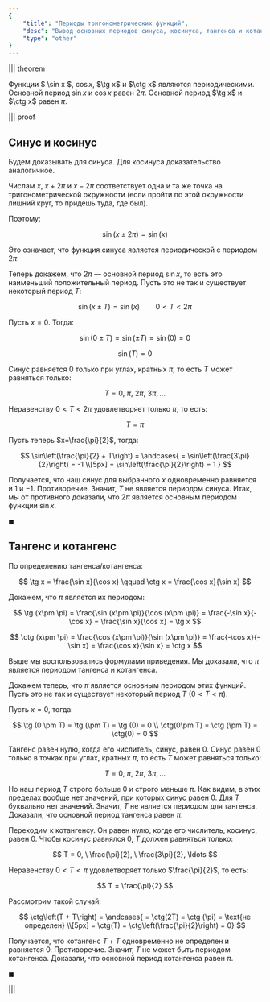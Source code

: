 ```yaml
---
{
    "title": "Периоды тригонометрических функций",
    "desc": "Вывод основных периодов синуса, косинуса, тангенса и котангенса. ",
    "type": "other"
}
---
```


||| theorem

Функции $ \sin x $, $\cos x$, $\tg x$ и $\ctg x$ являются периодическими. Основной период $\sin x$ и $\cos x$ равен $2\pi$. Основной период $\tg x$ и $\ctg x$ равен $\pi$.

||| proof

## Синус и косинус

Будем доказывать для синуса. Для косинуса доказательство аналогичное.

Числам $x$, $x + 2\pi$ и $x - 2\pi$ соответствует одна и та же точка на тригонометрической окружности (если пройти по этой окружности лишний круг, то придешь туда, где был).

Поэтому:

$$ \sin(x \pm 2\pi) = \sin (x) $$

Это означает, что функция синуса является периодической с периодом $2\pi$.

Теперь докажем, что $2\pi$ — основной период $\sin x$, то есть это наименьший положительный период. Пусть это не так и существует некоторый период $T$:

$$ \sin(x \pm T) = \sin (x) \qquad 0 < T < 2\pi $$

Пусть $x=0$. Тогда:

$$ \sin(0 \pm T) = \sin(\pm T) = \sin(0) = 0 $$

$$ \sin(T) = 0 $$

Синус равняется $0$ только при углах, кратных $\pi$, то есть $T$ может равняться только:

$$ T = 0, \ \pi, \ 2\pi, \ 3\pi, \ldots $$

Неравенству $0 < T < 2\pi$ удовлетворяет только $\pi$, то есть:

$$ T = \pi $$

Пусть теперь $x=\frac{\pi}{2}$, тогда:

$$ \sin\left(\frac{\pi}{2} + T\right) = \andcases{ = \sin\left(\frac{3\pi}{2}\right) = -1 \\[5px] = \sin\left(\frac{\pi}{2}\right) = 1 } $$

Получается, что наш синус для выбранного $x$ одновременно равняется и $1$ и $-1$. Противоречие. Значит, $T$ не является периодом синуса. Итак, мы от противного доказали, что $2\pi$ является основным периодом функции $\sin x$.

$\blacksquare$

## Тангенс и котангенс

По определению тангенса/котангенса:

$$ \tg x = \frac{\sin x}{\cos x} \qquad \ctg x = \frac{\cos x}{\sin x} $$

Докажем, что $\pi$ является их периодом:

$$ \tg (x\pm \pi) = \frac{\sin (x\pm \pi)}{\cos (x\pm \pi)} = \frac{-\sin x}{-\cos x} = \frac{\sin x}{\cos x} = \tg x $$

$$ \ctg (x\pm \pi) = \frac{\cos (x\pm \pi)}{\sin (x\pm \pi)} = \frac{-\cos x}{-\sin x} = \frac{\cos x}{\sin x} = \ctg x $$

Выше мы воспользовались формулами приведения. Мы доказали, что $\pi$ является периодом тангенса и котангенса.

Докажем теперь, что $\pi$ является основным периодом этих функций. Пусть это не так и существует некоторый период $T \ (0 < T < \pi)$.

Пусть $x = 0$, тогда:

$$ \tg (0 \pm T) = \tg (\pm T) = \tg (0) = 0 \\ \ctg(0\pm T) = \ctg (\pm T) = \ctg(0) = 0 $$

Тангенс равен нулю, когда его числитель, синус, равен $0$. Синус равен $0$ только в точках при углах, кратных $\pi$, то есть $T$ может равняться только:

$$ T = 0, \ \pi, \ 2\pi, \ 3\pi, \ldots $$

Но наш период $T$ строго больше $0$ и строго меньше $\pi$. Как видим, в этих пределах вообще нет значений, при которых синус равен $0$. Для $T$ буквально нет значений. Значит, $T$ не является периодом для тангенса. Доказали, что основной период тангенса равен $\pi$.

Переходим к котангенсу. Он равен нулю, когде его числитель, косинус, равен $0$. Чтобы косинус равнялся $0$, $T$ должен равняться только:

$$ T = 0, \ \frac{\pi}{2}, \ \frac{3\pi}{2}, \ldots  $$

Неравенству $0 < T < \pi$ удовлетворяет только $\frac{\pi}{2}$, то есть:

$$ T = \frac{\pi}{2} $$

Рассмотрим такой случай:

$$ \ctg\left(T + T\right) = \andcases{ = \ctg(2T) = \ctg (\pi) = \text{не определен}  \\[5px] = \ctg(T) = \ctg\left(\frac{\pi}{2}\right) = 0} $$

Получается, что котангенс $T + T$ одновременно не определен и равняется $0$. Противоречие. Значит, $T$ не может быть периодом котангенса. Доказали, что основной период котангенса равен $\pi$. 

$\blacksquare$

|||